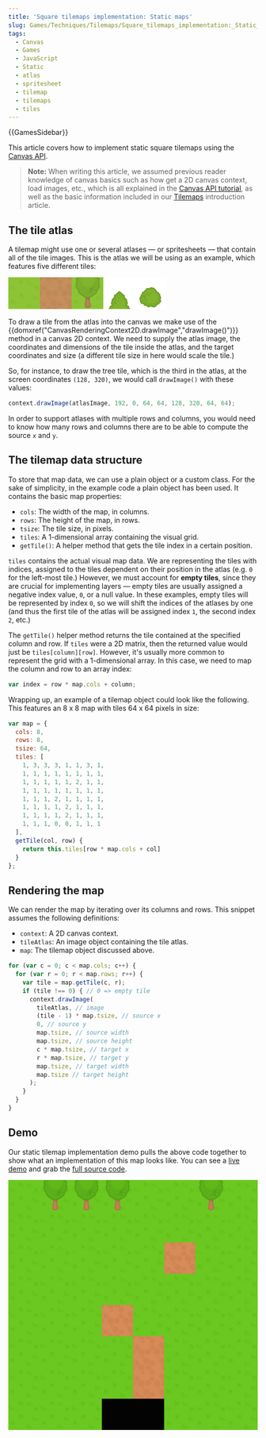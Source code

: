 ```yaml
---
title: 'Square tilemaps implementation: Static maps'
slug: Games/Techniques/Tilemaps/Square_tilemaps_implementation:_Static_maps
tags:
  - Canvas
  - Games
  - JavaScript
  - Static
  - atlas
  - spritesheet
  - tilemap
  - tilemaps
  - tiles
---
```

{{GamesSidebar}}

This article covers how to implement static square tilemaps using the [Canvas API](/en-US/docs/Web/API/Canvas_API).

> **Note:** When writing this article, we assumed previous reader knowledge of canvas basics such as how get a 2D canvas context, load images, etc., which is all explained in the [Canvas API tutorial](/en-US/docs/Web/API/Canvas_API/Tutorial), as well as the basic information included in our [Tilemaps](/en-US/docs/Games/Techniques/Tilemaps) introduction article.

## The tile atlas

A tilemap might use one or several atlases — or spritesheets — that contain all of the tile images. This is the atlas we will be using as an example, which features five different tiles:

![Tiles packaged in an atlas](tiles.png)

To draw a tile from the atlas into the canvas we make use of the {{domxref("CanvasRenderingContext2D.drawImage","drawImage()")}} method in a canvas 2D context. We need to supply the atlas image, the coordinates and dimensions of the tile inside the atlas, and the target coordinates and size (a different tile size in here would scale the tile.)

So, for instance, to draw the tree tile, which is the third in the atlas, at the screen coordinates `(128, 320)`, we would call `drawImage()` with these values:

```js
context.drawImage(atlasImage, 192, 0, 64, 64, 128, 320, 64, 64);
```

In order to support atlases with multiple rows and columns, you would need to know how many rows and columns there are to be able to compute the source `x` and `y`.

## The tilemap data structure

To store that map data, we can use a plain object or a custom class. For the sake of simplicity, in the example code a plain object has been used. It contains the basic map properties:

- `cols`: The width of the map, in columns.
- `rows`: The height of the map, in rows.
- `tsize`: The tile size, in pixels.
- `tiles`: A 1-dimensional array containing the visual grid.
- `getTile()`: A helper method that gets the tile index in a certain position.

`tiles` contains the actual visual map data. We are representing the tiles with indices, assigned to the tiles dependent on their position in the atlas (e.g. `0` for the left-most tile.) However, we must account for **empty tiles**, since they are crucial for implementing layers — empty tiles are usually assigned a negative index value, `0`, or a null value. In these examples, empty tiles will be represented by index `0`, so we will shift the indices of the atlases by one (and thus the first tile of the atlas will be assigned index `1`, the second index `2`, etc.)

The `getTile()` helper method returns the tile contained at the specified column and row. If `tiles` were a 2D matrix, then the returned value would just be `tiles[column][row]`. However, it's usually more common to represent the grid with a 1-dimensional array. In this case, we need to map the column and row to an array index:

```js
var index = row * map.cols + column;
```

Wrapping up, an example of a tilemap object could look like the following. This features an 8 x 8 map with tiles 64 x 64 pixels in size:

```js
var map = {
  cols: 8,
  rows: 8,
  tsize: 64,
  tiles: [
    1, 3, 3, 3, 1, 1, 3, 1,
    1, 1, 1, 1, 1, 1, 1, 1,
    1, 1, 1, 1, 1, 2, 1, 1,
    1, 1, 1, 1, 1, 1, 1, 1,
    1, 1, 1, 2, 1, 1, 1, 1,
    1, 1, 1, 1, 2, 1, 1, 1,
    1, 1, 1, 1, 2, 1, 1, 1,
    1, 1, 1, 0, 0, 1, 1, 1
  ],
  getTile(col, row) {
    return this.tiles[row * map.cols + col]
  }
};
```

## Rendering the map

We can render the map by iterating over its columns and rows. This snippet assumes the following definitions:

- `context`: A 2D canvas context.
- `tileAtlas`: An image object containing the tile atlas.
- `map`: The tilemap object discussed above.

```js
for (var c = 0; c < map.cols; c++) {
  for (var r = 0; r < map.rows; r++) {
    var tile = map.getTile(c, r);
    if (tile !== 0) { // 0 => empty tile
      context.drawImage(
        tileAtlas, // image
        (tile - 1) * map.tsize, // source x
        0, // source y
        map.tsize, // source width
        map.tsize, // source height
        c * map.tsize, // target x
        r * map.tsize, // target y
        map.tsize, // target width
        map.tsize // target height
      );
    }
  }
}
```

## Demo

Our static tilemap implementation demo pulls the above code together to show what an implementation of this map looks like. You can see a [live demo](https://mozdevs.github.io/gamedev-js-tiles/square/no-scroll.html) and grab the [full source code](https://github.com/mozdevs/gamedev-js-tiles).

[![](no-scroll.png)](https://mozdevs.github.io/gamedev-js-tiles/square/no-scroll.html)
